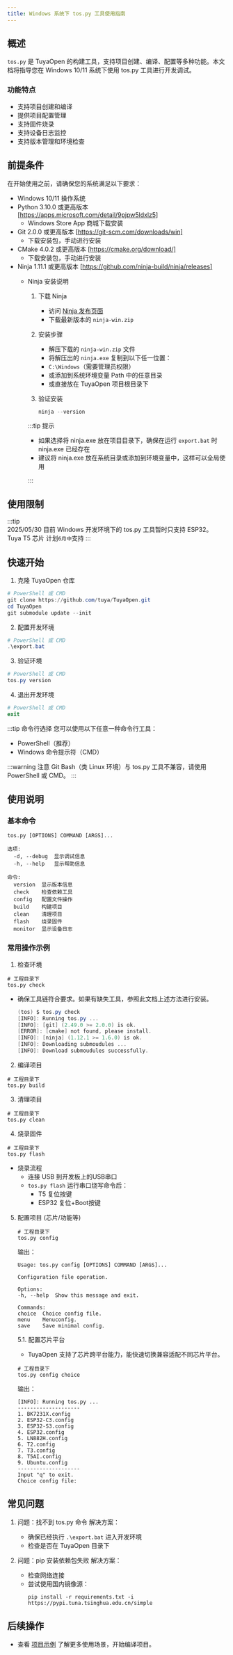 ```yaml
---
title: Windows 系统下 tos.py 工具使用指南
---
```


## 概述

`tos.py` 是 TuyaOpen 的构建工具，支持项目创建、编译、配置等多种功能。本文档将指导您在 Windows 10/11 系统下使用 tos.py 工具进行开发调试。

### 功能特点
- 支持项目创建和编译
- 提供项目配置管理
- 支持固件烧录
- 支持设备日志监控
- 支持版本管理和环境检查

## 前提条件

在开始使用之前，请确保您的系统满足以下要求：
- Windows 10/11 操作系统
- Python 3.10.0 或更高版本 [https://apps.microsoft.com/detail/9pjpw5ldxlz5]
   - Windows Store App 商城下载安装
- Git 2.0.0 或更高版本 [https://git-scm.com/downloads/win]
   - 下载安装包，手动进行安装
- CMake 4.0.2 或更高版本 [https://cmake.org/download/]
   - 下载安装包，手动进行安装
- Ninja 1.11.1 或更高版本 [https://github.com/ninja-build/ninja/releases]
   - Ninja 安装说明
      1. 下载 Ninja
         - 访问 [Ninja 发布页面](https://github.com/ninja-build/ninja/releases)
         - 下载最新版本的 `ninja-win.zip`

      2. 安装步骤
         - 解压下载的 `ninja-win.zip` 文件
         - 将解压出的 `ninja.exe` 复制到以下任一位置：
         - `C:\Windows`（需要管理员权限）
         - 或添加到系统环境变量 Path 中的任意目录
         - 或直接放在 TuyaOpen 项目根目录下

      3. 验证安装
         ```powershell
         ninja --version
         ```

      :::tip 提示

      - 如果选择将 ninja.exe 放在项目目录下，确保在运行 `export.bat` 时 ninja.exe 已经存在
      - 建议将 ninja.exe 放在系统目录或添加到环境变量中，这样可以全局使用  

      :::

## 使用限制
:::tip  
2025/05/30 目前 Windows 开发环境下的 tos.py 工具暂时只支持 ESP32。 Tuya T5 芯片 计划`6月中`支持
:::

## 快速开始

1. 克隆 TuyaOpen 仓库
```powershell
# PowerShell 或 CMD
git clone https://github.com/tuya/TuyaOpen.git
cd TuyaOpen
git submodule update --init
```

2. 配置开发环境
```powershell
# PowerShell 或 CMD
.\export.bat
```

3. 验证环境
```powershell
# PowerShell 或 CMD
tos.py version
```

4. 退出开发环境
```powershell
# PowerShell 或 CMD
exit
```

:::tip 命令行选择
您可以使用以下任意一种命令行工具：
- PowerShell（推荐）
- Windows 命令提示符（CMD）

:::warning 注意
Git Bash（类 Linux 环境）与 tos.py 工具不兼容，请使用 PowerShell 或 CMD。
:::

## 使用说明

### 基本命令
```shell
tos.py [OPTIONS] COMMAND [ARGS]...

选项:
  -d, --debug  显示调试信息
  -h, --help   显示帮助信息

命令:
  version  显示版本信息
  check    检查依赖工具
  config   配置文件操作
  build    构建项目
  clean    清理项目
  flash    烧录固件
  monitor  显示设备日志
```

### 常用操作示例

1. 检查环境
```shell
# 工程目录下
tos.py check
```

- 确保工具链符合要求。如果有缺失工具，参照此文档上述方法进行安装。
   ```powershell
   (tos) $ tos.py check
   [INFO]: Running tos.py ...
   [INFO]: [git] (2.49.0 >= 2.0.0) is ok.
   [ERROR]: [cmake] not found, please install.
   [INFO]: [ninja] (1.12.1 >= 1.6.0) is ok.
   [INFO]: Downloading submoudules ...
   [INFO]: Download submoudules successfully.
    ```

2. 编译项目
```shell
# 工程目录下
tos.py build
```

3. 清理项目
```shell
# 工程目录下
tos.py clean
```

4. 烧录固件
```shell
# 工程目录下
tos.py flash
```
- 烧录流程
   - 连接 USB 到开发板上的USB串口
   - `tos.py flash` 运行串口烧写命令后：
      - T5 复位按键
      - ESP32  复位+Boot按键


5. 配置项目 (芯片/功能等)
   ```shell
   # 工程目录下
   tos.py config
   ```
   输出：
   ```shell
   Usage: tos.py config [OPTIONS] COMMAND [ARGS]...

   Configuration file operation.

   Options:
   -h, --help  Show this message and exit.

   Commands:
   choice  Choice config file.
   menu    Menuconfig.
   save    Save minimal config.
   ```

   5.1. 配置芯片平台  
      - TuyaOpen 支持了芯片跨平台能力，能快速切换兼容适配不同芯片平台。 
      ```shell
      # 工程目录下
      tos.py config choice
      ```
      输出：
      ```
      [INFO]: Running tos.py ...
      --------------------
      1. BK7231X.config
      2. ESP32-C3.config
      3. ESP32-S3.config
      4. ESP32.config
      5. LN882H.config
      6. T2.config
      7. T3.config
      8. T5AI.config
      9. Ubuntu.config
      --------------------
      Input "q" to exit.
      Choice config file:
      ```



## 常见问题

1. 问题：找不到 tos.py 命令
   解决方案：
   - 确保已经执行 `.\export.bat` 进入开发环境
   - 检查是否在 TuyaOpen 目录下

2. 问题：pip 安装依赖包失败
   解决方案：
   - 检查网络连接
   - 尝试使用国内镜像源：
     ```shell
     pip install -r requirements.txt -i https://pypi.tuna.tsinghua.edu.cn/simple
     ```

## 后续操作
- 查看 [项目示例](../examples/index.md) 了解更多使用场景，开始编译项目。


<!-- todo：其他新增文档，"用tos 创建新项目"-->